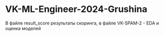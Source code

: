 # VK-ML-Engineer-2024-Grushina
В файле result_score результаты скоринга, в файле VK-SPAM-2 - EDA и оценка моделей
